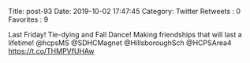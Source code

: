 Title: post-93
Date: 2019-10-02 17:47:45
Category: Twitter
Retweets : 0
Favorites : 9

Last Friday! Tie-dying and Fall Dance! Making friendships that will last a lifetime! @hcpsMS @SDHCMagnet @HillsboroughSch @HCPSArea4 https://t.co/THMPVfUHAw